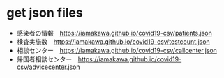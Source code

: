 # get json files
- 感染者の情報　https://iamakawa.github.io/covid19-csv/patients.json
- 検査実施数　https://iamakawa.github.io/covid19-csv/testcount.json
- 相談センター　https://iamakawa.github.io/covid19-csv/callcenter.json
- 帰国者相談センター　https://iamakawa.github.io/covid19-csv/advicecenter.json
